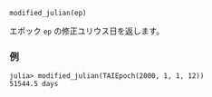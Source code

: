 ```
modified_julian(ep)
```

エポック `ep` の修正ユリウス日を返します。

### 例

```jldoctest; setup = :(using AstroTime)
julia> modified_julian(TAIEpoch(2000, 1, 1, 12))
51544.5 days
```
